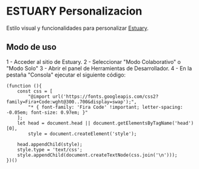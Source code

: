 # ESTUARY Personalizacion


Estilo visual y funcionalidades para personalizar [Estuary](https://estuary.mcmaster.ca/).

## Modo de uso

1 - Acceder al sitio de Estuary.
2 - Seleccionar "Modo Colaborativo" o "Modo Solo"
3 - Abrir el panel de Herramientas de Desarrollador.
4 - En la pestaña "Consola" ejecutar el siguiente código:

    (function (){
        const css = [
            "@import url('https://fonts.googleapis.com/css2?family=Fira+Code:wght@300..700&display=swap');",
            "* { font-family: 'Fira Code' !important; letter-spacing: -0.05em; font-size: 0.97em; }"
        ];
        let head = document.head || document.getElementsByTagName('head')[0],
            style = document.createElement('style');

        head.appendChild(style);
        style.type = 'text/css';
        style.appendChild(document.createTextNode(css.join('\n')));
    })()
